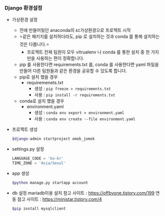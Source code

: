 ### Django 환경설정

* 가상환경 설정

  * 전에 만들어뒀던 anaconda의 `AI`가상환경으로 프로젝트 시작
  * ⭐같은 패키지를 설치하더라도, pip 로 설치하는 것과 conda 를 통해 설치하는 것은 다릅니다.⭐
    - 프로젝트 전체 팀원이 모두 vitrualenv 나 conda 를 통한 설치 중 한 가지만을 사용하는 편이 정확합니다.
  - pip 를 사용한다면 requirements.txt 를, conda 를 사용한다면 yaml 파일을 만들어 다른 팀원들과 같은 환경을 공유할 수 있도록 합니다.
  * pip로 설치 했을 경우
    * requiremenets.txt
      * 생성 : `pip freeze > requirements.txt`
      * 사용 : `pip install -r requirements.txt`
  * conda로 설치 했을 경우
    * environment.yaml
      * 생성 : `conda env export > environment.yaml`
      * 사용 : `conda env create --file environment.yaml`
  
* 프로젝트 생성

  ```bash
  $django-admin startproject omok_jomok
  ```

* settings.py 설정

  ```python
  LANGUAGE_CODE = 'ko-kr'
  TIME_ZONE = 'Asia/Seoul'
  ```

* app 생성

  ```bash
  $python manage.py startapp account
  ```

* db 설정
  mariadb이용
  설치 참고 사이트 : https://offbyone.tistory.com/199
  연동 참고 사이트 : https://ministar.tistory.com/4

   ```bash
  $pip install mysqlclient
  ``` 